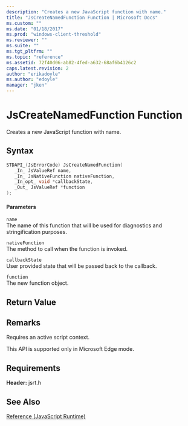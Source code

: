 ```yaml
---
description: "Creates a new JavaScript function with name."
title: "JsCreateNamedFunction Function | Microsoft Docs"
ms.custom: ""
ms.date: "01/18/2017"
ms.prod: "windows-client-threshold"
ms.reviewer: ""
ms.suite: ""
ms.tgt_pltfrm: ""
ms.topic: "reference"
ms.assetid: 72f40d06-ab82-4fed-a632-68af6b4126c2
caps.latest.revision: 2
author: "erikadoyle"
ms.author: "edoyle"
manager: "jken"
---
```

# JsCreateNamedFunction Function
Creates a new JavaScript function with name.
  
## Syntax  
  
```cpp  
STDAPI_(JsErrorCode) JsCreateNamedFunction(  
   _In_ JsValueRef name,  
   _In_ JsNativeFunction nativeFunction,  
   _In_opt_ void *callbackState,  
   _Out_ JsValueRef *function  
);  
```  
  
#### Parameters  
 `name`  
 The name of this function that will be used for diagnostics and stringification purposes.  
  
 `nativeFunction`  
 The method to call when the function is invoked.  
  
 `callbackState`  
 User provided state that will be passed back to the callback.  
  
 `function`  
 The new function object.  
  
## Return Value  
  
## Remarks  
 Requires an active script context.  
  
 This API is supported only in Microsoft Edge mode.  
  
## Requirements  
 **Header:** jsrt.h  
  
## See Also  
 [Reference (JavaScript Runtime)](../chakra-hosting/reference-javascript-runtime.md)